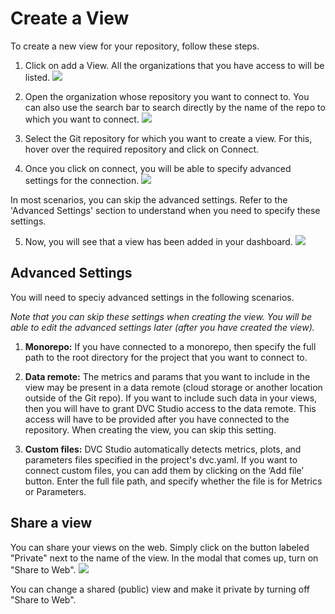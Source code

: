 # Create a View

To create a new view for your repository, follow these steps.

1. Click on add a View. All the organizations that you have access to will be
   listed. ![](/img/studio/create_view.png)

2. Open the organization whose repository you want to connect to. You can also
   use the search bar to search directly by the name of the repo to which you
   want to connect. ![](/img/studio/select_repo.png)

3. Select the Git repository for which you want to create a view. For this,
   hover over the required repository and click on Connect.

4. Once you click on connect, you will be able to specify advanced settings for
   the connection. ![](/img/studio/view_settings.png)

In most scenarios, you can skip the advanced settings. Refer to the 'Advanced
Settings' section to understand when you need to specify these settings.

5. Now, you will see that a view has been added in your dashboard.
   ![](/img/studio/view_added.png)

## Advanced Settings

You will need to speciy advanced settings in the following scenarios.

_Note that you can skip these settings when creating the view. You will be able
to edit the advanced settings later (after you have created the view)._

1. **Monorepo:** If you have connected to a monorepo, then specify the full path
   to the root directory for the project that you want to connect to.

2. **Data remote:** The metrics and params that you want to include in the view
   may be present in a data remote (cloud storage or another location outside of
   the Git repo). If you want to include such data in your views, then you will
   have to grant DVC Studio access to the data remote. This access will have to
   be provided after you have connected to the repository. When creating the
   view, you can skip this setting.

3. **Custom files:** DVC Studio automatically detects metrics, plots, and
   parameters files specified in the project's dvc.yaml. If you want to connect
   custom files, you can add them by clicking on the ‘Add file’ button. Enter
   the full file path, and specify whether the file is for Metrics or
   Parameters.

## Share a view

You can share your views on the web. Simply click on the button labeled
"Private" next to the name of the view. In the modal that comes up, turn on
"Share to Web". ![](/img/studio/view_share.png)

You can change a shared (public) view and make it private by turning off "Share
to Web".
